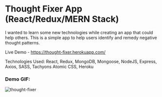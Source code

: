 # Thought Fixer App (React/Redux/MERN Stack)
I wanted to learn some new technologies while creating an app that could help others.
This is a simple app to help users identify and remedy negative thought patterns.

Live Demo - https://thought-fixer.herokuapp.com/

Technologies Used: React, Redux, MongoDB, Mongoose, NodeJS, Express, Axios, SASS, Tachyons Atomic CSS, Heroku

### Demo GIF:
![thought-fixer](https://user-images.githubusercontent.com/26422409/119585625-0bc46b80-bd99-11eb-9e68-981d156ac142.gif)
